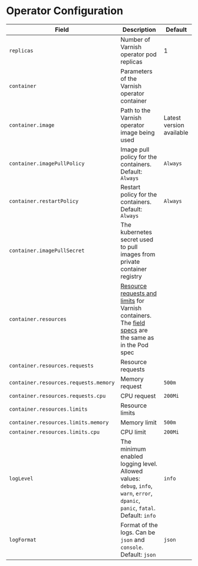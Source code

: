 # Operator Configuration

| Field                                 | Description                                                                                                                                                                                                                                                                                                                                          | Default                  |
|---------------------------------------|------------------------------------------------------------------------------------------------------------------------------------------------------------------------------------------------------------------------------------------------------------------------------------------------------------------------------------------------------|--------------------------|
| `replicas`                            | Number of Varnish operator pod replicas                                                                                                                                                                                                                                                                                                              | 1                        |
| `container`                           | Parameters of the Varnish operator container                                                                                                                                                                                                                                                                                                         |                          |
| `container.image`                     | Path to the Varnish operator image being used                                                                                                                                                                                                                                                                                                        | Latest version available |
| `container.imagePullPolicy`           | Image pull policy for the containers. Default: `Always`                                                                                                                                                                                                                                                                                              | `Always`                 |
| `container.restartPolicy`             | Restart policy for the containers. Default: `Always`                                                                                                                                                                                                                                                                                                 | `Always`                 |
| `container.imagePullSecret`           | The kubernetes secret used to pull images from private container registry                                                                                                                                                                                                                                                                            |                          |
| `container.resources`                 | [Resource requests and limits](https://kubernetes.io/docs/concepts/configuration/manage-compute-resources-container/#resource-requests-and-limits-of-pod-and-container) for Varnish containers. The [field specs](https://kubernetes.io/docs/reference/generated/kubernetes-api/v1.13/#resourcerequirements-v1-core) are the same as in the Pod spec |                          |
| `container.resources.requests` | Resource requests |                     |
| `container.resources.requests.memory` | Memory request                                                                                                                                                                                                                                                                                                                                       | `500m`                     |
| `container.resources.requests.cpu`    | CPU request                                                                                                                                                                                                                                                                                                                                          | `200Mi`                    |
| `container.resources.limits`   | Resource limits |                      |
| `container.resources.limits.memory`   | Memory limit                                                                                                                                                                                                                                                                                                                                         | `500m`                     |
| `container.resources.limits.cpu`      | CPU limit                                                                                                                                                                                                                                                                                                                                            | `200Mi`                    |
| `logLevel`                            | The minimum enabled logging level. Allowed values: `debug`, `info`, `warn`, `error`, `dpanic`, `panic`, `fatal`. Default: `info`                                                                                                                                                                                                                     | `info`                   |
| `logFormat`                           | Format of the logs. Can be `json` and `console`. Default: `json`                                                                                                                                                                                                                                                                                     | `json`                   |